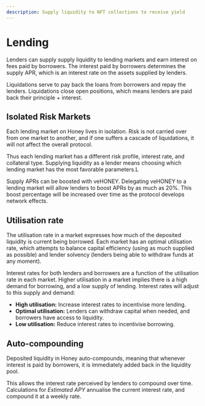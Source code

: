 ```yaml
---
description: Supply liquidity to NFT collections to receive yield
---
```


# Lending

Lenders can supply supply liquidity to lending markets and earn interest on fees paid by borrowers. The interest paid by borrowers determines the supply APR, which is an interest rate on the assets supplied by lenders.

Liquidations serve to pay back the loans from borrowers and repay the lenders. Liquidations close open positions, which means lenders are paid back their principle + interest.

## Isolated Risk Markets

Each lending market on Honey lives in isolation. Risk is not carried over from one market to another, and if one suffers a cascade of liquidations, it will not affect the overall protocol.

Thus each lending market has a different risk profile, interest rate, and collateral type. Supplying liquidity as a lender means choosing which lending market has the most favorable parameters.L

Supply APRs can be boosted with veHONEY. Delegating veHONEY to a lending market will allow lenders to boost APRs by as much as 20%. This boost percentage will be increased over time as the protocol develops network effects.

## Utilisation rate

The utilisation rate in a market expresses how much of the deposited liquidity is current being borrowed. Each market has an optimal utilisation rate, which attempts to balance capital efficiency (using as much supplied as possible) and lender solvency (lenders being able to withdraw funds at any moment).

Interest rates for both lenders and borrowers are a function of the utilisation rate in each market. Higher utilisation in a market implies there is a high demand for borrowing, and a low supply of lending. Interest rates will adjust to this supply and demand:

* **High utilisation:** Increase interest rates to incentivise more lending.
* **Optimal utilisation:** Lenders can withdraw capital when needed, and borrowers have access to liquidity.
* **Low utilisation:** Reduce interest rates to incentivise borrowing.

## Auto-compounding

Deposited liquidity in Honey auto-compounds, meaning that whenever interest is paid by borrowers, it is immediately added back in the liquidity pool.

This allows the interest rate perceived by lenders to compound over time. Calculations for _Estimated APY_ annualise the current interest rate, and compound it at a weekly rate.
